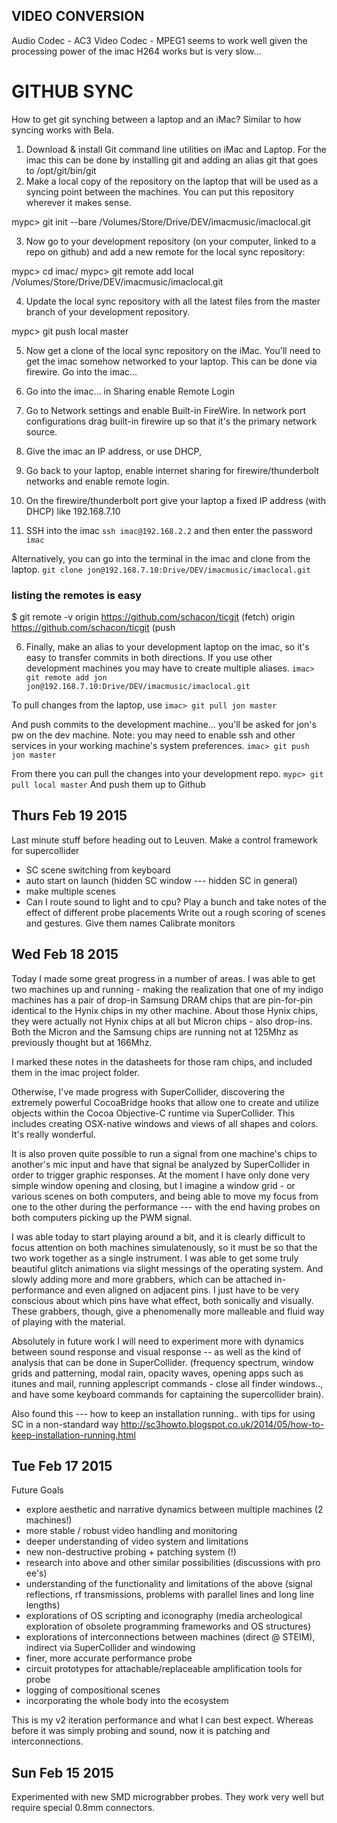 ## VIDEO CONVERSION
Audio Codec - AC3
Video Codec - MPEG1 seems to work well given the processing power of the imac
H264 works but is very slow...



# GITHUB SYNC
How to get git synching between a laptop and an iMac? Similar to how syncing works with Bela.

1. Download & install Git command line utilities on iMac and Laptop. For the imac this can be done by installing git and adding an alias git that goes to /opt/git/bin/git
2. Make a local copy of the repository on the laptop that will be used as a syncing point between the machines. You can put this repository wherever it makes sense.

mypc> git init --bare /Volumes/Store/Drive/DEV/imacmusic/imaclocal.git

3. Now go to your development repository (on your computer, linked to a repo on github) and add a new remote for the local sync repository:

mypc> cd imac/
mypc> git remote add local /Volumes/Store/Drive/DEV/imacmusic/imaclocal.git

4. Update the local sync repository with all the latest files from the master branch of your development repository.

mypc> git push local master


5. Now get a clone of the local sync repository on the iMac. You'll need to get the imac somehow networked to your laptop. This can be done via firewire. Go into the imac...

  1. Go into the imac... in Sharing enable Remote Login
  2. Go to Network settings and enable Built-in FireWire. In network port configurations drag built-in firewire up so that it's the primary network source.
  3. Give the imac an IP address, or use DHCP,
  4. Go back to your laptop, enable internet sharing for firewire/thunderbolt networks and enable remote login.
  5. On the firewire/thunderbolt port give your laptop a fixed IP address (with DHCP) like 192.168.7.10   
  5. SSH into the imac `ssh imac@192.168.2.2` and then enter the password `imac`

Alternatively, you can go into the terminal in the imac and clone from the laptop.
`git clone jon@192.168.7.10:Drive/DEV/imacmusic/imaclocal.git`

### listing the remotes is easy
$ git remote -v
origin  https://github.com/schacon/ticgit (fetch)
origin  https://github.com/schacon/ticgit (push


6. Finally, make an alias to your development laptop on the imac, so it's easy to transfer commits in both directions. If you use other development machines you may have to create multiple aliases.
`imac> git remote add jon jon@192.168.7.10:Drive/DEV/imacmusic/imaclocal.git`

To pull changes from the laptop, use
`imac> git pull jon master`

And push commits to the development machine... you'll be asked for jon's pw on the dev machine.
Note: you may need to enable ssh and other services in your working machine's system preferences.
`imac> git push jon master`

From there you can pull the changes into your development repo.
`mypc> git pull local master`
And push them up to Github



## Thurs Feb 19 2015
Last minute stuff before heading out to Leuven.
Make a control framework for supercollider
- SC scene switching from keyboard
- auto start on launch (hidden SC window --- hidden SC in general)
- make multiple scenes
- Can I route sound to light and to cpu?
Play a bunch and take notes of the effect of different probe placements
Write out a rough scoring of scenes and gestures. Give them names
Calibrate monitors

## Wed Feb 18 2015

Today I made some great progress in a number of areas. I was able to get two machines up and running - making the realization that one of my indigo machines has a pair of drop-in Samsung DRAM chips that are pin-for-pin identical to the Hynix chips in my other machine. About those Hynix chips, they were actually not Hynix chips at all but Micron chips - also drop-ins. Both the Micron and the Samsung chips are running not at 125Mhz as previously thought but at 166Mhz.

I marked these notes in the datasheets for those ram chips, and included them in the imac project folder.

Otherwise, I've made progress with SuperCollider, discovering the extremely powerful CocoaBridge hooks that allow one to create and utilize objects within the Cocoa Objective-C runtime via SuperCollider. This includes creating OSX-native windows and views of all shapes and colors. It's really wonderful.

It is also proven quite possible to run a signal from one machine's chips to another's mic input and have that signal be analyzed by SuperCollider in order to trigger graphic responses. At the moment I have only done very simple window opening and closing, but I imagine a window grid - or various scenes on both computers, and being able to move my focus from one to the other during the performance --- with the end having probes on both computers picking up the PWM signal.

I was able today to start playing around a bit, and it is clearly difficult to focus attention on both machines simulatenously, so it must be so that the two work together as a single instrument. I was able to get some truly beautiful glitch animations via slight messings of the operating system. And slowly adding more and more grabbers, which can be attached in-performance and even aligned on adjacent pins. I just have to be very conscious about which pins have what effect, both sonically and visually. These grabbers, though, give a phenomenally more malleable and fluid way of playing with the material.

Absolutely in future work I will need to experiment more with dynamics between sound response and visual response -- as well as the kind of analysis that can be done in SuperCollider. (frequency spectrum, window grids and patterning, modal rain, opacity waves, opening apps such as itunes and mail, running applescript commands - close all finder windows.., and have some keyboard commands for captaining the supercollider brain).

Also found this --- how to keep an installation running.. with tips for using SC in a non-standard way
http://sc3howto.blogspot.co.uk/2014/05/how-to-keep-installation-running.html



## Tue Feb 17 2015

Future Goals

- explore aesthetic and narrative dynamics between multiple machines (2 machines!)
- more stable / robust video handling and monitoring
- deeper understanding of video system and limitations
- new non-destructive probing + patching system (!)
- research into above and other similar possibilities (discussions with pro ee's)
- understanding of the functionality and limitations of the above (signal reflections, rf transmissions, problems with parallel lines and long line lengths)
- explorations of OS scripting and iconography (media archeological exploration of obsolete programming frameworks and OS structures)
- explorations of interconnections between machines (direct @ STEIM), indirect via SuperCollider and windowing
- finer, more accurate performance probe
- circuit prototypes for attachable/replaceable amplification tools for probe
- logging of compositional scenes
- incorporating the whole body into the ecosystem

This is my v2 iteration performance and what I can best expect. Whereas before it was simply probing and sound, now it is patching and interconnections.


## Sun Feb 15 2015
Experimented with new SMD micrograbber probes. They work very well but require special 0.8mm connectors.
